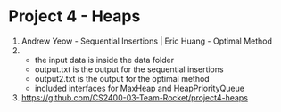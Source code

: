 # Project 4 - Heaps 
1. Andrew Yeow - Sequential Insertions  |  Eric Huang - Optimal Method
2. - the input data is inside the data folder
   - output.txt is the output for the sequential insertions
   - output2.txt is the output for the optimal method
   - included interfaces for MaxHeap and HeapPriorityQueue
3. https://github.com/CS2400-03-Team-Rocket/project4-heaps